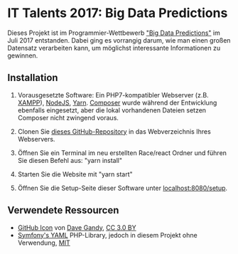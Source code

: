 # IT Talents 2017: Big Data Predictions

Dieses Projekt ist im Programmier-Wettbewerb ["Big Data Predictions"](https://www.it-talents.de/foerderung/code-competition/code-competition-07-2017) im Juli 2017 entstanden. Dabei ging es vorrangig darum, wie man einen großen Datensatz verarbeiten kann, um möglichst interessante Informationen zu gewinnen.

## Installation

1. Vorausgesetzte Software: Ein PHP7-kompatibler Webserver (z.B. [XAMPP](https://www.apachefriends.org/de/index.html)), [NodeJS](https://nodejs.org/en/download/), [Yarn](https://yarnpkg.com/lang/en/docs/install/).
   [Composer](https://getcomposer.org/download/) wurde während der Entwicklung ebenfalls eingesetzt, aber die lokal vorhandenen Dateien setzen Composer nicht zwingend voraus.

2. Clonen Sie [dieses GitHub-Repository](https://github.com/Syndesi/Race) in das Webverzeichnis Ihres Webservers.

3. Öffnen Sie ein Terminal im neu erstellten Race/react Ordner und führen Sie diesen Befehl aus: "yarn install"

4. Starten Sie die Website mit "yarn start"

5. Öffnen Sie die Setup-Seite dieser Software unter [localhost:8080/setup](http://localhost:8080/setup).

## Verwendete Ressourcen

- [GitHub Icon](https://www.flaticon.com/free-icon/github-logo_25231) von [Dave Gandy](https://www.flaticon.com/authors/dave-gandy), [CC 3.0 BY](https://creativecommons.org/licenses/by/3.0/de)
- [Symfony's YAML](https://github.com/symfony/yaml) PHP-Library, jedoch in diesem Projekt ohne Verwendung, [MIT](https://github.com/symfony/yaml/blob/master/LICENSE)